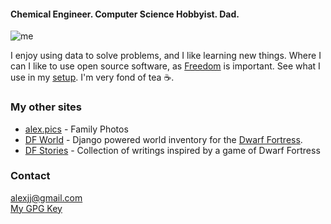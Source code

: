 #### Chemical Engineer. Computer Science Hobbyist. Dad.
![me](/images/me.jpg)

I enjoy using data to solve problems, and I like learning new things. Where I can I like to use open source software, as [Freedom](https://www.fsf.org/) is important. See what I use in my [setup](/setup.md). I'm very fond of tea ☕.

### My other sites

* [alex.pics](https://alex.pics) - Family Photos
* [DF World](https://dfworlds.alexjj.com) - Django powered world inventory for the [Dwarf Fortress](http://www.bay12games.com/dwarves/).
* [DF Stories](https://df.alexjj.com) - Collection of writings inspired by a game of Dwarf Fortress

### Contact

<alexjj@gmail.com>  
[My GPG Key](/B2452245.txt)
